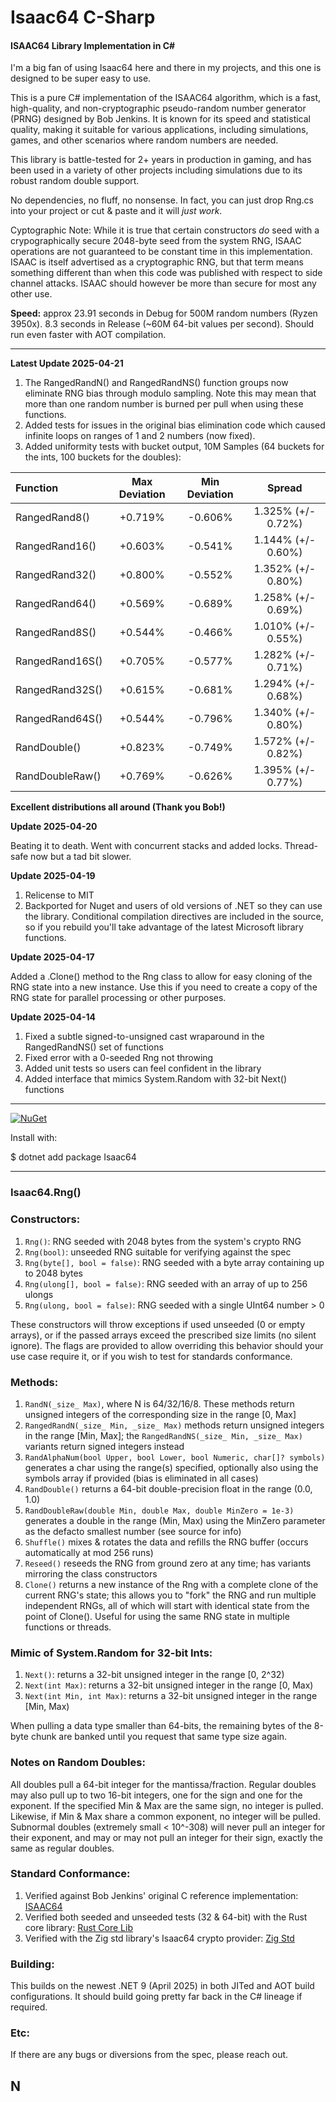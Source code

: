 # Isaac64 C-Sharp
#### ISAAC64 Library Implementation in C# 

I'm a big fan of using Isaac64 here and there in my projects, and this one is designed to be super easy to use.

This is a pure C# implementation of the ISAAC64 algorithm, which is a fast, high-quality, and non-cryptographic pseudo-random number generator (PRNG) designed by Bob Jenkins. It is known for its speed and statistical quality, making it suitable for various applications, including simulations, games, and other scenarios where random numbers are needed.

This library is battle-tested for 2+ years in production in gaming, and has been used in a variety of other projects including simulations due to its robust random double support.

No dependencies, no fluff, no nonsense. In fact, you can just drop Rng.cs into your project or cut & paste and it will *just work*.

Cyptographic Note: While it is true that certain constructors *do* seed with a crypographically secure 2048-byte seed from the system RNG, ISAAC operations are not guaranteed to be constant time in this implementation. ISAAC is itself advertised as a cryptographic RNG, but that term means something different than when this code was published with respect to side channel attacks. ISAAC should however be more than secure for most any other use.

**Speed:** approx 23.91 seconds in Debug for 500M random numbers (Ryzen 3950x). 8.3 seconds in Release (~60M 64-bit values per second). Should run even faster with AOT compilation.

---

**Latest Update 2025-04-21**

1. The RangedRandN() and RangedRandNS() function groups now eliminate RNG bias through modulo sampling. Note this may mean that more than one random number is burned per pull when using these functions.
2. Added tests for issues in the original bias elimination code which caused infinite loops on ranges of 1 and 2 numbers (now fixed).
3. Added uniformity tests with bucket output, 10M Samples (64 buckets for the ints, 100 buckets for the doubles):

| Function        | Max Deviation | Min Deviation | Spread             |
| :-------------- | :----:        | :----:        | :----:             |
| RangedRand8()   |+0.719%        |-0.606%        | 1.325% (+/- 0.72%) |
| RangedRand16()  |+0.603%        |-0.541%        | 1.144% (+/- 0.60%) |
| RangedRand32()  |+0.800%        |-0.552%        | 1.352% (+/- 0.80%) |
| RangedRand64()  |+0.569%        |-0.689%        | 1.258% (+/- 0.69%) |
| RangedRand8S()  |+0.544%        |-0.466%        | 1.010% (+/- 0.55%) |
| RangedRand16S() |+0.705%        |-0.577%        | 1.282% (+/- 0.71%) |
| RangedRand32S() |+0.615%        |-0.681%        | 1.294% (+/- 0.68%) |
| RangedRand64S() |+0.544%        |-0.796%        | 1.340% (+/- 0.80%) |
| RandDouble()    |+0.823%        |-0.749%        | 1.572% (+/- 0.82%) |
| RandDoubleRaw() |+0.769%        |-0.626%        | 1.395% (+/- 0.77%) |

**Excellent distributions all around (Thank you Bob!)**

**Update 2025-04-20**

Beating it to death. Went with concurrent stacks and added locks. Thread-safe now but a tad bit slower.

**Update 2025-04-19**

1. Relicense to MIT
2. Backported for Nuget and users of old versions of .NET so they can use the library. Conditional compilation directives are included in the source, so if you rebuild you'll take advantage of the latest Microsoft library functions.

**Update 2025-04-17**

Added a .Clone() method to the Rng class to allow for easy cloning of the RNG state into a new instance. Use this if you need to create a copy of the RNG state for parallel processing or other purposes.

**Update 2025-04-14**

1. Fixed a subtle signed-to-unsigned cast wraparound in the RangedRandNS() set of functions
2. Fixed error with a 0-seeded Rng  not throwing
3. Added unit tests so users can feel confident in the library
4. Added interface that mimics System.Random with 32-bit Next() functions

---

[![NuGet](https://img.shields.io/nuget/v/Isaac64.svg)](https://www.nuget.org/packages/Isaac64)

Install with:

$ dotnet add package Isaac64

---

### Isaac64.Rng()

###  Constructors:

1. `Rng()`: RNG seeded with 2048 bytes from the system's crypto RNG
2. `Rng(bool)`: unseeded RNG suitable for verifying against the spec
3. `Rng(byte[], bool = false)`: RNG seeded with a byte array containing up to 2048 bytes
4. `Rng(ulong[], bool = false)`: RNG seeded with an array of up to 256 ulongs
5. `Rng(ulong, bool = false)`: RNG seeded with a single UInt64 number > 0
 
These constructors will throw exceptions if used unseeded (0 or empty arrays), or if the passed arrays exceed the prescribed size limits (no silent ignore). The flags are provided to allow overriding this behavior should your use case require it, or if you wish to test for standards conformance.

### Methods:

1. `RandN(_size_ Max)`, where N is 64/32/16/8.  These methods return unsigned integers of the corresponding size in the range [0, Max]
2. `RangedRandN(_size_ Min, _size_ Max)` methods return unsigned integers in the range [Min, Max]; the `RangedRandNS(_size_ Min, _size_ Max)` variants return signed integers instead
3. `RandAlphaNum(bool Upper, bool Lower, bool Numeric, char[]? symbols)` generates a char using the range(s) specified, optionally also using the symbols array if provided (bias is eliminated in all cases)
4. `RandDouble()` returns a 64-bit double-precision float in the range (0.0, 1.0)
5. `RandDoubleRaw(double Min, double Max, double MinZero = 1e-3)` generates a double in the range (Min, Max) using the MinZero parameter as the defacto smallest number (see source for info)
6. `Shuffle()` mixes & rotates the data and refills the RNG buffer (occurs automatically at mod 256 runs)
7. `Reseed()` reseeds the RNG from ground zero at any time; has variants mirroring the class constructors
8. `Clone()` returns a new instance of the Rng with a complete clone of the current RNG's state; this allows you to "fork" the RNG and run multiple independent RNGs, all of which will start with identical state from the point of Clone(). Useful for using the same RNG state in multiple functions or threads.

### Mimic of System.Random for 32-bit Ints:

1. `Next()`: returns a 32-bit unsigned integer in the range [0, 2^32)
2. `Next(int Max)`: returns a 32-bit unsigned integer in the range [0, Max)
3. `Next(int Min, int Max)`: returns a 32-bit unsigned integer in the range [Min, Max)

When pulling a data type smaller than 64-bits, the remaining bytes of the 8-byte chunk are banked until you request that same type size again.

### Notes on Random Doubles:

All doubles pull a 64-bit integer for the mantissa/fraction. Regular doubles may also pull up to two 16-bit integers, one for the sign and one for the exponent. If the specified Min & Max are the same sign, no integer is pulled.  Likewise, if Min & Max share a common exponent, no integer will be pulled. Subnormal doubles (extremely small < 10^-308) will never pull an integer for their exponent, and may or may not pull an integer for their sign, exactly the same as regular doubles.

### Standard Conformance:

1. Verified against Bob Jenkins' original C reference implementation: [ISAAC64](https://burtleburtle.net/bob/rand/isaacafa.html)
2. Verified both seeded and unseeded tests (32 & 64-bit) with the Rust core library: [Rust Core Lib](https://docs.rs/rand_isaac/latest/src/rand_isaac/isaac64.rs.html)
3. Verified with the Zig std library's Isaac64 crypto provider: [Zig Std](https://ratfactor.com/zig/stdlib-browseable2/rand/Isaac64.zig.html)

### Building:

This builds on the newest .NET 9 (April 2025) in both JITed and AOT build configurations.
It should build going pretty far back in the C# lineage if required.

### Etc:

If there are any bugs or diversions from the spec, please reach out.

## N